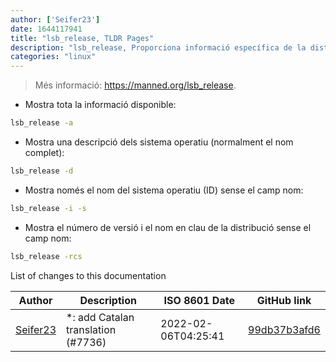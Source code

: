 ```yaml
---
author: ['Seifer23']
date: 1644117941
title: "lsb_release, TLDR Pages"
description: "lsb_release, Proporciona informació específica de la distribució i LSB (Linux Standard Base)."
categories: "linux"
---
```

> Més informació: <https://manned.org/lsb_release>.

- Mostra tota la informació disponible:

```bash
lsb_release -a
```

- Mostra una descripció dels sistema operatiu (normalment el nom complet):

```bash
lsb_release -d
```

- Mostra només el nom del sistema operatiu (ID) sense el camp nom:

```bash
lsb_release -i -s
```

- Mostra el número de versió i el nom en clau de la distribució sense el camp nom:

```bash
lsb_release -rcs
```
List of changes to this documentation


Author | Description | ISO 8601 Date | GitHub link
------|-----|-----|-----
[Seifer23](mailto:48915360+Seifer23@users.noreply.github.com) | *: add Catalan translation (#7736) | 2022-02-06T04:25:41 | [99db37b3afd6](https://github.com/tldr-pages/tldr/commit/99db37b3afd6dba836a6d94e4688601fdb3bac98)

